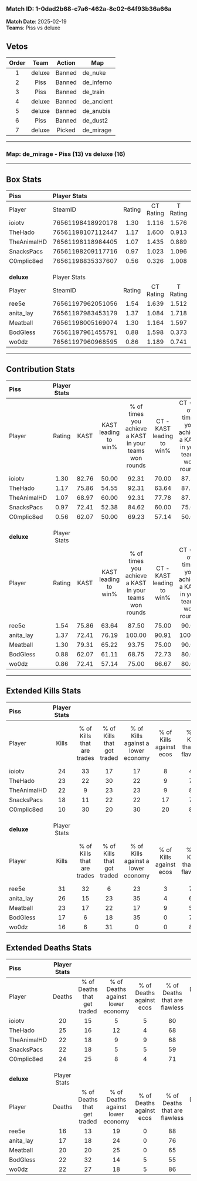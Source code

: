 ### Match ID: 1-0dad2b68-c7a6-462a-8c02-64f93b36a66a  
**Match Date**: 2025-02-19  
**Teams**: Piss vs deluxe  

## Vetos  

| Order | Team | Action | Map |
| :---: | :--: | :----: | --- |
| 1 | deluxe | Banned | de_nuke |
| 2 | Piss | Banned | de_inferno |
| 3 | Piss | Banned | de_train |
| 4 | deluxe | Banned | de_ancient |
| 5 | deluxe | Banned | de_anubis |
| 6 | Piss | Banned | de_dust2 |
| 7 | deluxe | Picked | de_mirage |

---  

### **Map**: de_mirage - Piss (13) vs deluxe (16)  
---  

## Box Stats  

| **Piss**    | Player Stats      |        |           |          |       |      |       |         |        |      |     |
| :- | :- | :-: | :-: | :-: | :-: | :-: | :-: | :-: | :-: | :-: | :-: |
| Player      | SteamID           | Rating | CT Rating | T Rating | KAST  | ADR  | Kills | Assists | Deaths | K/D  | HS% |
| ioiotv      | 76561198418920178 |  1.30  |   1.116   |  1.576   | 82.76 | 83.7 |  24   |    5    |   20   | 1.20 | 58  |
| TheHado     | 76561198107112447 |  1.17  |   1.600   |  0.913   | 75.86 | 92.1 |  23   |   10    |   25   | 0.92 | 47  |
| TheAnimalHD | 76561198118984405 |  1.07  |   1.435   |  0.889   | 68.97 | 74.4 |  22   |    4    |   22   | 1.00 | 27  |
| SnacksPacs  | 76561198209117716 |  0.97  |   1.023   |  1.096   | 72.41 | 72.2 |  18   |    5    |   22   | 0.82 | 44  |
| C0mplic8ed  | 76561198835337607 |  0.56  |   0.326   |  1.008   | 62.07 | 53.8 |  10   |    6    |   24   | 0.42 | 40  |
|             |                   |        |           |          |       |      |       |         |        |      |     |
|             |                   |        |           |          |       |      |       |         |        |      |     |
|             |                   |        |           |          |       |      |       |         |        |      |     |
| **deluxe**  | Player Stats      |        |           |          |       |      |       |         |        |      |     |
| Player      | SteamID           | Rating | CT Rating | T Rating | KAST  | ADR  | Kills | Assists | Deaths | K/D  | HS% |
| ree5e       | 76561197962051056 |  1.54  |   1.639   |  1.512   | 75.86 | 88.7 |  31   |    3    |   16   | 1.94 | 25  |
| anita_lay   | 76561197983453179 |  1.37  |   1.084   |  1.718   | 72.41 | 87.9 |  26   |   11    |   17   | 1.53 | 30  |
| Meatball    | 76561198005169074 |  1.30  |   1.164   |  1.597   | 79.31 | 96.8 |  23   |    9    |   20   | 1.15 | 56  |
| BodGless    | 76561197961455791 |  0.88  |   1.598   |  0.373   | 62.07 | 77.3 |  17   |    4    |   22   | 0.77 | 76  |
| wo0dz       | 76561197960968595 |  0.86  |   1.189   |  0.741   | 72.41 | 54.7 |  16   |    7    |   22   | 0.73 | 50  |
---  

## Contribution Stats  

| **Piss**    | Player Stats |       |                      |                                                        |                           |                                                             |                          |                                                            |
| :- | :-: | :-: | :-: | :-: | :-: | :-: | :-: | :-: |
| Player      |    Rating    | KAST  | KAST leading to win% | % of times you achieve a KAST in your teams won rounds | CT - KAST leading to win% | CT - % of times you achieve a KAST in your teams won rounds | T - KAST leading to win% | T - % of times you achieve a KAST in your teams won rounds |
| ioiotv      |     1.30     | 82.76 |        50.00         |                         92.31                          |           70.00           |                            87.50                            |          35.71           |                           100.00                           |
| TheHado     |     1.17     | 75.86 |        54.55         |                         92.31                          |           63.64           |                            87.50                            |          45.45           |                           100.00                           |
| TheAnimalHD |     1.07     | 68.97 |        60.00         |                         92.31                          |           77.78           |                            87.50                            |          45.45           |                           100.00                           |
| SnacksPacs  |     0.97     | 72.41 |        52.38         |                         84.62                          |           60.00           |                            75.00                            |          45.45           |                           100.00                           |
| C0mplic8ed  |     0.56     | 62.07 |        50.00         |                         69.23                          |           57.14           |                            50.00                            |          45.45           |                           100.00                           |
|             |              |       |                      |                                                        |                           |                                                             |                          |                                                            |
|             |              |       |                      |                                                        |                           |                                                             |                          |                                                            |
|             |              |       |                      |                                                        |                           |                                                             |                          |                                                            |
| **deluxe**  | Player Stats |       |                      |                                                        |                           |                                                             |                          |                                                            |
| Player      |    Rating    | KAST  | KAST leading to win% | % of times you achieve a KAST in your teams won rounds | CT - KAST leading to win% | CT - % of times you achieve a KAST in your teams won rounds | T - KAST leading to win% | T - % of times you achieve a KAST in your teams won rounds |
| ree5e       |     1.54     | 75.86 |        63.64         |                         87.50                          |           75.00           |                            90.00                            |          50.00           |                           83.33                            |
| anita_lay   |     1.37     | 72.41 |        76.19         |                         100.00                         |           90.91           |                           100.00                            |          60.00           |                           100.00                           |
| Meatball    |     1.30     | 79.31 |        65.22         |                         93.75                          |           75.00           |                            90.00                            |          54.55           |                           100.00                           |
| BodGless    |     0.88     | 62.07 |        61.11         |                         68.75                          |           72.73           |                            80.00                            |          42.86           |                           50.00                            |
| wo0dz       |     0.86     | 72.41 |        57.14         |                         75.00                          |           66.67           |                            80.00                            |          44.44           |                           66.67                            |
---  

## Extended Kills Stats  

| **Piss**    | Player Stats |                            |                            |                                    |                         |                              |                                 |                                       |                    |           |
| :- | :-: | :-: | :-: | :-: | :-: | :-: | :-: | :-: | :-: | :-: |
| Player      |    Kills     | % of Kills that are trades | % of Kills that got traded | % of Kills against a lower economy | % of Kills against ecos | % of Kills that are flawless | % of Kills that are close duels | % of Kills that are assisted by flash | Pistol Round Kills | AWP Kills |
| ioiotv      |      24      |             33             |             17             |                 17                 |            8            |              46              |               13                |                   0                   |         0          |     0     |
| TheHado     |      23      |             22             |             30             |                 22                 |            9            |              78              |                0                |                   0                   |         0          |     0     |
| TheAnimalHD |      22      |             9              |             23             |                 23                 |            9            |              86              |                0                |                   0                   |         1          |    10     |
| SnacksPacs  |      18      |             11             |             22             |                 22                 |           17            |              72              |               11                |                   6                   |         2          |     4     |
| C0mplic8ed  |      10      |             30             |             20             |                 30                 |           20            |              80              |               20                |                  20                   |         0          |     0     |
|             |              |                            |                            |                                    |                         |                              |                                 |                                       |                    |           |
|             |              |                            |                            |                                    |                         |                              |                                 |                                       |                    |           |
|             |              |                            |                            |                                    |                         |                              |                                 |                                       |                    |           |
| **deluxe**  | Player Stats |                            |                            |                                    |                         |                              |                                 |                                       |                    |           |
| Player      |    Kills     | % of Kills that are trades | % of Kills that got traded | % of Kills against a lower economy | % of Kills against ecos | % of Kills that are flawless | % of Kills that are close duels | % of Kills that are assisted by flash | Pistol Round Kills | AWP Kills |
| ree5e       |      31      |             32             |             6              |                 23                 |            3            |              74              |                3                |                   3                   |         2          |    21     |
| anita_lay   |      26      |             15             |             23             |                 35                 |            4            |              65              |                8                |                   0                   |         3          |     0     |
| Meatball    |      23      |             17             |             22             |                 17                 |            9            |              57              |                9                |                   4                   |         3          |     5     |
| BodGless    |      17      |             6              |             18             |                 35                 |            0            |              71              |               12                |                   6                   |         0          |     1     |
| wo0dz       |      16      |             6              |             31             |                 0                  |            0            |              81              |                6                |                   0                   |         2          |     0     |
## Extended Deaths Stats  

| **Piss**    | Player Stats |                             |                                   |                          |                               |                            |                           |               |
| :- | :-: | :-: | :-: | :-: | :-: | :-: | :-: | :-: |
| Player      |    Deaths    | % of Deaths that get traded | % of Deaths against lower economy | % of Deaths against ecos | % of Deaths that are flawless | % of Deaths that are close | % of Deaths while blinded | Deaths to AWP |
| ioiotv      |      20      |             15              |                 5                 |            5             |              80               |             10             |            10             |       5       |
| TheHado     |      25      |             16              |                12                 |            4             |              68               |             12             |             4             |       5       |
| TheAnimalHD |      22      |             18              |                 9                 |            9             |              68               |             9              |             0             |       5       |
| SnacksPacs  |      22      |             18              |                 5                 |            5             |              59               |             5              |             0             |       7       |
| C0mplic8ed  |      24      |             25              |                 8                 |            4             |              71               |             0              |             0             |       5       |
|             |              |                             |                                   |                          |                               |                            |                           |               |
|             |              |                             |                                   |                          |                               |                            |                           |               |
|             |              |                             |                                   |                          |                               |                            |                           |               |
| **deluxe**  | Player Stats |                             |                                   |                          |                               |                            |                           |               |
| Player      |    Deaths    | % of Deaths that get traded | % of Deaths against lower economy | % of Deaths against ecos | % of Deaths that are flawless | % of Deaths that are close | % of Deaths while blinded | Deaths to AWP |
| ree5e       |      16      |             13              |                19                 |            0             |              88               |             0              |             0             |       4       |
| anita_lay   |      17      |             18              |                24                 |            0             |              76               |             18             |             6             |       1       |
| Meatball    |      20      |             20              |                25                 |            0             |              65               |             0              |             0             |       1       |
| BodGless    |      22      |             32              |                14                 |            5             |              55               |             14             |             5             |       1       |
| wo0dz       |      22      |             27              |                18                 |            5             |              86               |             5              |             5             |       7       |
